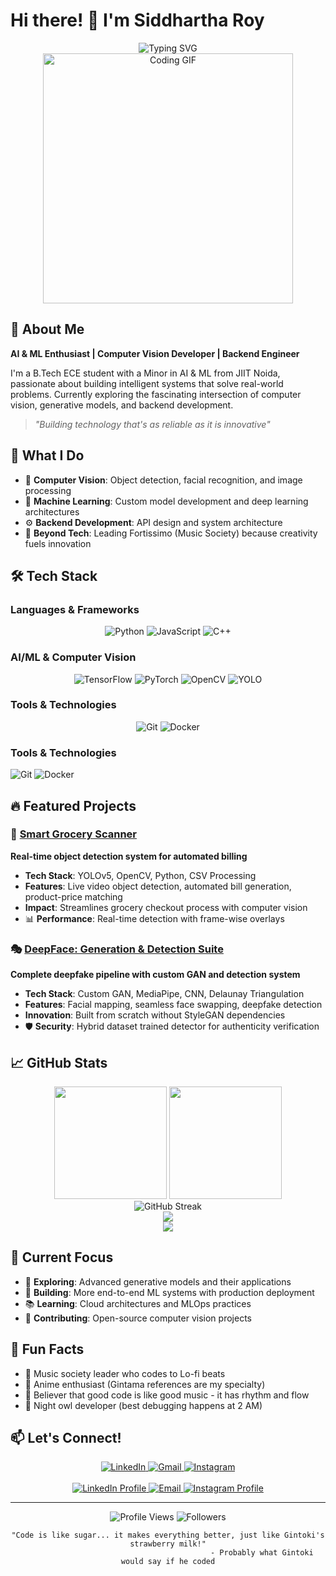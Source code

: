 # Hi there! 👋 I'm Siddhartha Roy

<div align="center">
  <img src="https://readme-typing-svg.herokuapp.com?font=Fira+Code&weight=600&size=28&pause=1000&color=58A6FF&center=true&vCenter=true&width=600&lines=AI+%26+ML+Enthusiast+%F0%9F%A4%96;Computer+Vision+Developer+%F0%9F%91%81%EF%B8%8F;Backend+Engineer+%E2%9A%99%EF%B8%8F;Gintama+Fan+%F0%9F%8D%9C" alt="Typing SVG" />
</div>

<div align="center">
  <img src="https://media.giphy.com/media/qgQUggAC3Pfv687qPC/giphy.gif" width="400" alt="Coding GIF"/>
</div>

## 🚀 About Me

**AI & ML Enthusiast | Computer Vision Developer | Backend Engineer**

I'm a B.Tech ECE student with a Minor in AI & ML from JIIT Noida, passionate about building intelligent systems that solve real-world problems. Currently exploring the fascinating intersection of computer vision, generative models, and backend development.

> *"Building technology that's as reliable as it is innovative"*

## 🎯 What I Do

- 🤖 **Computer Vision**: Object detection, facial recognition, and image processing
- 🧠 **Machine Learning**: Custom model development and deep learning architectures
- ⚙️ **Backend Development**: API design and system architecture
- 🎵 **Beyond Tech**: Leading Fortissimo (Music Society) because creativity fuels innovation

## 🛠️ Tech Stack

### Languages & Frameworks
<div align="center">
  <img src="https://img.shields.io/badge/Python-FFD43B?style=for-the-badge&logo=python&logoColor=blue" alt="Python" />
  <img src="https://img.shields.io/badge/JavaScript-323330?style=for-the-badge&logo=javascript&logoColor=F7DF1E" alt="JavaScript" />
  <img src="https://img.shields.io/badge/C%2B%2B-00599C?style=for-the-badge&logo=c%2B%2B&logoColor=white" alt="C++" />
</div>

### AI/ML & Computer Vision
<div align="center">
  <img src="https://img.shields.io/badge/TensorFlow-FF6F00?style=for-the-badge&logo=tensorflow&logoColor=white" alt="TensorFlow" />
  <img src="https://img.shields.io/badge/PyTorch-EE4C2C?style=for-the-badge&logo=pytorch&logoColor=white" alt="PyTorch" />
  <img src="https://img.shields.io/badge/OpenCV-27338e?style=for-the-badge&logo=OpenCV&logoColor=white" alt="OpenCV" />
  <img src="https://img.shields.io/badge/YOLO-00D4AA?style=for-the-badge&logo=yolo&logoColor=white" alt="YOLO" />
</div>

### Tools & Technologies
<div align="center">
  <img src="https://img.shields.io/badge/GIT-E44C30?style=for-the-badge&logo=git&logoColor=white" alt="Git" />
  <img src="https://img.shields.io/badge/Docker-2CA5E0?style=for-the-badge&logo=docker&logoColor=white" alt="Docker" />
</div>

### Tools & Technologies
![Git](https://img.shields.io/badge/Git-F05032?style=for-the-badge&logo=git&logoColor=white)
![Docker](https://img.shields.io/badge/Docker-2496ED?style=for-the-badge&logo=docker&logoColor=white)


## 🔥 Featured Projects

### 🛒 [Smart Grocery Scanner](link-to-repo)
**Real-time object detection system for automated billing**
- **Tech Stack**: YOLOv5, OpenCV, Python, CSV Processing
- **Features**: Live video object detection, automated bill generation, product-price matching
- **Impact**: Streamlines grocery checkout process with computer vision
- 📊 **Performance**: Real-time detection with frame-wise overlays

### 🎭 [DeepFace: Generation & Detection Suite](link-to-repo)
**Complete deepfake pipeline with custom GAN and detection system**
- **Tech Stack**: Custom GAN, MediaPipe, CNN, Delaunay Triangulation
- **Features**: Facial mapping, seamless face swapping, deepfake detection
- **Innovation**: Built from scratch without StyleGAN dependencies
- 🛡️ **Security**: Hybrid dataset trained detector for authenticity verification

## 📈 GitHub Stats

<div align="center">
  
  <!-- Main Stats Row -->
  <img height="180em" src="https://github-readme-stats.vercel.app/api?username=roy-sid&show_icons=true&theme=tokyonight&hide_border=true&count_private=true&include_all_commits=true" />
  <img height="180em" src="https://github-readme-stats.vercel.app/api/top-langs/?username=roy-sid&layout=compact&theme=tokyonight&hide_border=true&langs_count=8" />
  
</div>

<div align="center">
  
  <!-- Streak Stats -->
  <img src="https://github-readme-streak-stats.herokuapp.com/?user=roy-sid&theme=tokyonight&hide_border=true&date_format=M%20j%5B%2C%20Y%5D" alt="GitHub Streak" />
  
</div>

<div align="center">
  
  <!-- Activity Graph -->
  <img src="https://github-readme-activity-graph.vercel.app/graph?username=roy-sid&theme=tokyo-night&hide_border=true&area=true" />
  
</div>

<div align="center">
  <img src="https://quotes-github-readme.vercel.app/api?type=horizontal&theme=tokyonight&quote=Writing%20code%20is%20like%20Gintoki's%20way%20of%20life%20-%20unpredictable,%20occasionally%20brilliant,%20and%20somehow%20it%20all%20works%20out%20in%20the%20end.&author=Siddhant%20Roy" />
</div>

## 🎯 Current Focus

- 🔬 **Exploring**: Advanced generative models and their applications
- 🚀 **Building**: More end-to-end ML systems with production deployment
- 📚 **Learning**: Cloud architectures and MLOps practices
- 🤝 **Contributing**: Open-source computer vision projects

## 🌟 Fun Facts

- 🎼 Music society leader who codes to Lo-fi beats
- 🍜 Anime enthusiast (Gintama references are my specialty)
- 🎯 Believer that good code is like good music - it has rhythm and flow
- 🌙 Night owl developer (best debugging happens at 2 AM)

## 📫 Let's Connect!

<div align="center">
  <a href="https://www.linkedin.com/in/siddhant-roy-6602b0213/" target="_blank">
    <img src="https://img.shields.io/badge/LinkedIn-0077B5?style=for-the-badge&logo=linkedin&logoColor=white" alt="LinkedIn" />
  </a>
  <a href="mailto:roysiddhant2003@gmail.com">
    <img src="https://img.shields.io/badge/Gmail-D14836?style=for-the-badge&logo=gmail&logoColor=white" alt="Gmail" />
  </a>
  <a href="https://www.instagram.com/siddhant_roy_/" target="_blank">
    <img src="https://img.shields.io/badge/Instagram-E4405F?style=for-the-badge&logo=instagram&logoColor=white" alt="Instagram" />
  </a>
</div>

<br/>

<div align="center">
  <a href="https://www.linkedin.com/in/siddhant-roy-6602b0213/" target="_blank">
    <img src="https://img.shields.io/badge/-Connect_on_LinkedIn-0077B5?style=flat-square&logo=linkedin&logoColor=white&logoWidth=20" alt="LinkedIn Profile" />
  </a>
  <a href="mailto:roysiddhant2003@gmail.com">
    <img src="https://img.shields.io/badge/-Email_Me-D14836?style=flat-square&logo=gmail&logoColor=white&logoWidth=20" alt="Email" />
  </a>
  <a href="https://www.instagram.com/siddhant_roy_/" target="_blank">
    <img src="https://img.shields.io/badge/-Follow_on_Instagram-E4405F?style=flat-square&logo=instagram&logoColor=white&logoWidth=20" alt="Instagram Profile" />
  </a>
</div>

---

<div align="center">
  <img src="https://komarev.com/ghpvc/?username=roy-sid&color=58A6FF&style=for-the-badge&label=Profile+Views" alt="Profile Views" />
  <img src="https://img.shields.io/github/followers/roy-sid?color=58A6FF&style=for-the-badge&label=Followers" alt="Followers" />
</div>

<div align="center">
  
```
"Code is like sugar... it makes everything better, just like Gintoki's strawberry milk!"
                                          - Probably what Gintoki would say if he coded
```
  
</div>
